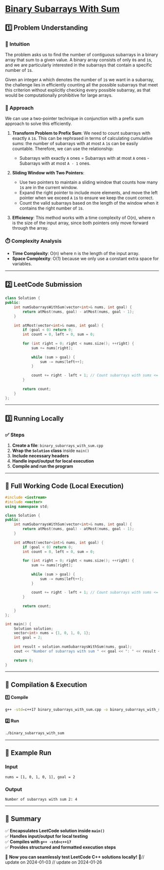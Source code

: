 # **[Binary Subarrays With Sum](https://leetcode.com/problems/binary-subarrays-with-sum/description/)**  

## **1️⃣ Problem Understanding**  
### **📌 Intuition**  
The problem asks us to find the number of contiguous subarrays in a binary array that sum to a given value. A binary array consists of only `0`s and `1`s, and we are particularly interested in the subarrays that contain a specific number of `1`s.

Given an integer `A` which denotes the number of `1`s we want in a subarray, the challenge lies in efficiently counting all the possible subarrays that meet this criterion without explicitly checking every possible subarray, as that would be computationally prohibitive for large arrays.

### **🚀 Approach**  
We can use a two-pointer technique in conjunction with a prefix sum approach to solve this efficiently. 

1. **Transform Problem to Prefix Sum**: We need to count subarrays with exactly `A` `1`s. This can be rephrased in terms of calculating cumulative sums: the number of subarrays with at most `A` `1`s can be easily countable. Therefore, we can use the relationship:
   - Subarrays with exactly `A` ones = Subarrays with at most `A` ones - Subarrays with at most `A - 1` ones.
  
2. **Sliding Window with Two Pointers**: 
   - Use two pointers to maintain a sliding window that counts how many `1`s are in the current window. 
   - Expand the right pointer to include more elements, and move the left pointer when we exceed `A` `1`s to ensure we keep the count correct.
   - Count the valid subarrays based on the length of the window when it contains the right number of `1`s.

3. **Efficiency**: This method works with a time complexity of O(n), where n is the size of the input array, since both pointers only move forward through the array.

### **⏱️ Complexity Analysis**  
- **Time Complexity**: O(n) where n is the length of the input array.  
- **Space Complexity**: O(1) because we only use a constant extra space for variables.

---  

## **2️⃣ LeetCode Submission**  
```cpp
class Solution {
public:
    int numSubarraysWithSum(vector<int>& nums, int goal) {
        return atMost(nums, goal) - atMost(nums, goal - 1);
    }
    
    int atMost(vector<int>& nums, int goal) {
        if (goal < 0) return 0;
        int count = 0, left = 0, sum = 0;
        
        for (int right = 0; right < nums.size(); ++right) {
            sum += nums[right];
            
            while (sum > goal) {
                sum -= nums[left++];
            }
            
            count += right - left + 1; // Count subarrays with sums <= goal
        }
        
        return count;
    }
};
```  

---  

## **3️⃣ Running Locally**  
### **✅ Steps**  
1. **Create a file**: `binary_subarrays_with_sum.cpp`  
2. **Wrap the `Solution` class** inside `main()`  
3. **Include necessary headers**  
4. **Handle input/output for local execution**  
5. **Compile and run the program**  

---  

## **📝 Full Working Code (Local Execution)**  
```cpp
#include <iostream>
#include <vector>
using namespace std;

class Solution {
public:
    int numSubarraysWithSum(vector<int>& nums, int goal) {
        return atMost(nums, goal) - atMost(nums, goal - 1);
    }
    
    int atMost(vector<int>& nums, int goal) {
        if (goal < 0) return 0;
        int count = 0, left = 0, sum = 0;
        
        for (int right = 0; right < nums.size(); ++right) {
            sum += nums[right];
            
            while (sum > goal) {
                sum -= nums[left++];
            }
            
            count += right - left + 1; // Count subarrays with sums <= goal
        }
        
        return count;
    }
};

int main() {
    Solution solution;
    vector<int> nums = {1, 0, 1, 0, 1};
    int goal = 2;
    
    int result = solution.numSubarraysWithSum(nums, goal);
    cout << "Number of subarrays with sum " << goal << ": " << result << endl;
    
    return 0;
}
```  

---  

## **🔧 Compilation & Execution**  
#### **1️⃣ Compile**  
```bash
g++ -std=c++17 binary_subarrays_with_sum.cpp -o binary_subarrays_with_sum
```  

#### **2️⃣ Run**  
```bash
./binary_subarrays_with_sum
```  

---  

## **🎯 Example Run**  
### **Input**  
```
nums = [1, 0, 1, 0, 1], goal = 2
```  
### **Output**  
```
Number of subarrays with sum 2: 4
```  

---  

## **📌 Summary**  
✅ **Encapsulates LeetCode solution inside `main()`**  
✅ **Handles input/output for local testing**  
✅ **Compiles with `g++ -std=c++17`**  
✅ **Provides structured and formatted execution steps**  

🚀 **Now you can seamlessly test LeetCode C++ solutions locally!** 🚀// update on 2024-01-03
// update on 2024-01-26
